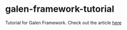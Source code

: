 # galen-framework-tutorial
Tutorial for Galen Framework. Check out the article [here](http://axatrikx.com/test-responsive-design-galen-framework)
